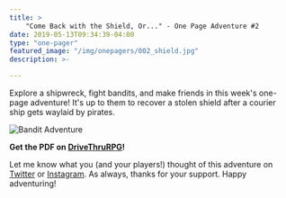 ```yaml
---
title: >
    "Come Back with the Shield, Or..." - One Page Adventure #2
date: 2019-05-13T09:34:39-04:00
type: "one-pager"
featured_image: "/img/onepagers/002_shield.jpg"
description: >-

---
```


Explore a shipwreck, fight bandits, and make friends in this week's one-page adventure! It's up to them to recover a stolen shield after a courier ship gets waylaid by pirates.

<img src="/img/onepagers/002_shield.jpg" alt="Bandit Adventure" />

**Get the PDF on [DriveThruRPG](https://www.drivethrurpg.com/product/275764/Come-Back-with-the-Shield-Or)!**

Let me know what you (and your players!) thought of this adventure on
[Twitter](https://twitter.com/ArcticSquall) or [Instagram](https://instagram.com/ArcticSquall).
As always, thanks for your support. Happy adventuring!
